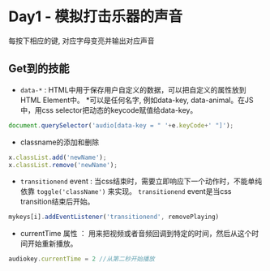  # Day1 - 模拟打击乐器的声音
 每按下相应的键, 对应字母变亮并输出对应声音
 
 ## Get到的技能
 - `data-*` : HTML中用于保存用户自定义的数据，可以把自定义的属性放到HTML Element中。 \*可以是任何名字, 例如data-key, data-animal。在JS中，用css selector把动态的keycode赋值给data-key。
```javascript
document.querySelector('audio[data-key = " '+e.keyCode+' "]');
```

- classname的添加和删除
```javascript
x.classList.add('newName');
x.classList.remove('newName');
```

- `transitionend` event : 当css结束时，需要立即响应下一个动作时，不能单纯依靠 `toggle('className')` 来实现。 `transitionend` event是当css transition结束后开始。
```javascript 
mykeys[i].addEventListener('transitionend', removePlaying)
```

- currentTime 属性 ： 用来把视频或者音频回调到特定的时间，然后从这个时间开始重新播放。
```javascript
audiokey.currentTime = 2 //从第二秒开始播放
```
